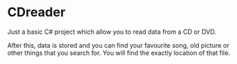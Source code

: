 # CDreader

Just a basic C# project which allow you to read data from a CD or DVD.

After this, data is stored and you can find your favourite song, old picture or other things that you search for.
You will find the exactly location of that file.
